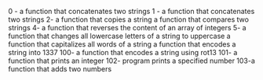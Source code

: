 0 - a function that concatenates two strings
1 - a function that concatenates two strings
2- a function that copies a string
a function that compares two strings
4- a function that reverses the content of an array of integers
5- a function that changes all lowercase letters of a string to uppercase
a function that capitalizes all words of a string
a function that encodes a string into 1337
100- a function that encodes a string using rot13
101- a function that prints an integer
102- program prints a specified number
103-a function that adds two numbers
